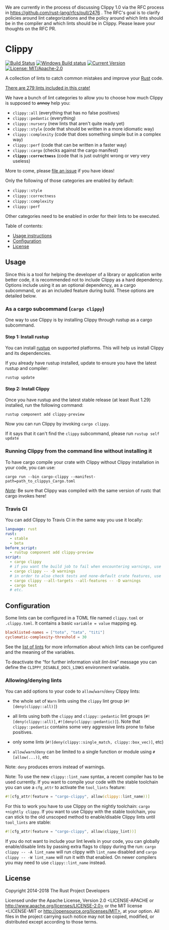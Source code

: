 We are currently in the process of discussing Clippy 1.0 via the RFC process in https://github.com/rust-lang/rfcs/pull/2476 . The RFC's goal is to clarify policies around lint categorizations and the policy around which lints should be in the compiler and which lints should be in Clippy. Please leave your thoughts on the RFC PR.

# Clippy

[![Build Status](https://travis-ci.org/rust-lang-nursery/rust-clippy.svg?branch=master)](https://travis-ci.org/rust-lang-nursery/rust-clippy)
[![Windows Build status](https://ci.appveyor.com/api/projects/status/id677xpw1dguo7iw?svg=true)](https://ci.appveyor.com/project/rust-lang-libs/rust-clippy)
[![Current Version](https://meritbadge.herokuapp.com/clippy)](https://crates.io/crates/clippy)
[![License: MIT/Apache-2.0](https://img.shields.io/crates/l/clippy.svg)](#license)

A collection of lints to catch common mistakes and improve your [Rust](https://github.com/rust-lang/rust) code.

[There are 279 lints included in this crate!](https://rust-lang-nursery.github.io/rust-clippy/master/index.html)

We have a bunch of lint categories to allow you to choose how much Clippy is supposed to ~~annoy~~ help you:

* `clippy::all` (everything that has no false positives)
* `clippy::pedantic` (everything)
* `clippy::nursery` (new lints that aren't quite ready yet)
* `clippy::style` (code that should be written in a more idiomatic way)
* `clippy::complexity` (code that does something simple but in a complex way)
* `clippy::perf` (code that can be written in a faster way)
* `clippy::cargo` (checks against the cargo manifest)
* **`clippy::correctness`** (code that is just outright wrong or very very useless)

More to come, please [file an issue](https://github.com/rust-lang-nursery/rust-clippy/issues) if you have ideas!

Only the following of those categories are enabled by default:

* `clippy::style`
* `clippy::correctness`
* `clippy::complexity`
* `clippy::perf`

Other categories need to be enabled in order for their lints to be executed.

Table of contents:

*   [Usage instructions](#usage)
*   [Configuration](#configuration)
*   [License](#license)

## Usage

Since this is a tool for helping the developer of a library or application
write better code, it is recommended not to include Clippy as a hard dependency.
Options include using it as an optional dependency, as a cargo subcommand, or
as an included feature during build. These options are detailed below.

### As a cargo subcommand (`cargo clippy`)

One way to use Clippy is by installing Clippy through rustup as a cargo
subcommand.

#### Step 1: Install rustup

You can install [rustup](http://rustup.rs/) on supported platforms. This will help
us install Clippy and its dependencies.

If you already have rustup installed, update to ensure you have the latest
rustup and compiler:

```terminal
rustup update
```

#### Step 2: Install Clippy

Once you have rustup and the latest stable release (at least Rust 1.29) installed, run the following command:

```terminal
rustup component add clippy-preview
```

Now you can run Clippy by invoking `cargo clippy`.

If it says that it can't find the `clippy` subcommand, please run `rustup self update`

### Running Clippy from the command line without installing it

To have cargo compile your crate with Clippy without Clippy installation
in your code, you can use:

```terminal
cargo run --bin cargo-clippy --manifest-path=path_to_clippys_Cargo.toml
```

*[Note](https://github.com/rust-lang-nursery/rust-clippy/wiki#a-word-of-warning):*
Be sure that Clippy was compiled with the same version of rustc that cargo invokes here!

### Travis CI

You can add Clippy to Travis CI in the same way you use it locally:

```yml
language: rust
rust:
  - stable
  - beta
before_script:
  - rustup component add clippy-preview
script:
  - cargo clippy
  # if you want the build job to fail when encountering warnings, use
  - cargo clippy -- -D warnings
  # in order to also check tests and none-default crate features, use
  - cargo clippy --all-targets --all-features -- -D warnings
  - cargo test
  # etc.
```

## Configuration

Some lints can be configured in a TOML file named `clippy.toml` or `.clippy.toml`. It contains a basic `variable = value` mapping eg.

```toml
blacklisted-names = ["toto", "tata", "titi"]
cyclomatic-complexity-threshold = 30
```

See the [list of lints](https://rust-lang-nursery.github.io/rust-clippy/master/index.html) for more information about which lints can be configured and the
meaning of the variables.

To deactivate the “for further information visit *lint-link*” message you can
define the `CLIPPY_DISABLE_DOCS_LINKS` environment variable.

### Allowing/denying lints

You can add options to your code to `allow`/`warn`/`deny` Clippy lints:

*   the whole set of `Warn` lints using the `clippy` lint group (`#![deny(clippy::all)]`)

*   all lints using both the `clippy` and `clippy::pedantic` lint groups (`#![deny(clippy::all)]`,
    `#![deny(clippy::pedantic)]`). Note that `clippy::pedantic` contains some very aggressive
    lints prone to false positives.

*   only some lints (`#![deny(clippy::single_match, clippy::box_vec)]`, etc)

*   `allow`/`warn`/`deny` can be limited to a single function or module using `#[allow(...)]`, etc

Note: `deny` produces errors instead of warnings.

Note: To use the new `clippy::lint_name` syntax, a recent compiler has to be used
currently. If you want to compile your code with the stable toolchain you can use a `cfg_attr` to
activate the `tool_lints` feature:
```rust
#![cfg_attr(feature = "cargo-clippy", allow(clippy::lint_name))]
```

For this to work you have to use Clippy on the nightly toolchain: `cargo +nightly clippy`. If you
want to use Clippy with the stable toolchain, you can stick to the old unscoped method to
enable/disable Clippy lints until `tool_lints` are stable:
```rust
#![cfg_attr(feature = "cargo-clippy", allow(clippy_lint))]
```

If you do not want to include your lint levels in your code, you can globally enable/disable lints by passing extra flags to clippy during the run: `cargo clippy -- -A lint_name` will run clippy with `lint_name` disabled and `cargo clippy -- -W lint_name` will run it with that enabled. On newer compilers you may need to use `clippy::lint_name` instead.

## License

Copyright 2014-2018 The Rust Project Developers

Licensed under the Apache License, Version 2.0 <LICENSE-APACHE or
http://www.apache.org/licenses/LICENSE-2.0> or the MIT license
<LICENSE-MIT or http://opensource.org/licenses/MIT>, at your
option. All files in the project carrying such notice may not be
copied, modified, or distributed except according to those terms.
